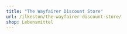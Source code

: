 ```yaml
---
title: "The Wayfairer Discount Store"
url: /ilkeston/the-wayfairer-discount-store/
shop: Lebensmittel
---
```

